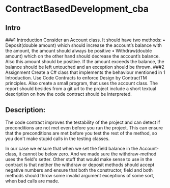# ContractBasedDevelopment_cba

## Intro

###1 Introduction
Consider an Account class. It should have two methods:
• Deposit(double amount) which should increase the account’s balance with
the amount, the amount should always be positive
• Withdraw(double amount) which on the other hand should decrease the
account’s balance. Also this amount should be positive. If the amount
exceeds the balance, the balance should be left untouched and an exception
should be thrown.
###2 Assignment
Create a C# class that implements the behaviour mentioned in 1 Introduction.
Use Code Contracts to enforce Design by ContractTM principles. Also create a
small program, that uses the account class.
The report should besides from a git url to the project include a short textual
description on how the code contract should be interpreted.

## Description:

The code contract improves the testability of the project and can detect if 
preconditions are not met even before you run the project. This can ensure that
the preconditions are met before you test the rest of the method, so you 
don't make stupid calls in the testing classes.

In our case we ensure that when we set the field balance in the Account-class, 
it cannot be below zero. And we made sure the withdraw-method uses the field's setter. 
Other stuff that would make sense to use in the contract is that neither the withdraw 
or deposit methods should accept negative numbers and ensure that both the constructor,
field and both methods should throw some invalid argument exceptions of some
sort, when bad calls are made.
